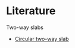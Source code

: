 # Literature

Two-way slabs

- [Circular two-way slab](https://benklassen77.github.io/documents/work/interestingliterature/circulartwowayslab.pdf)
